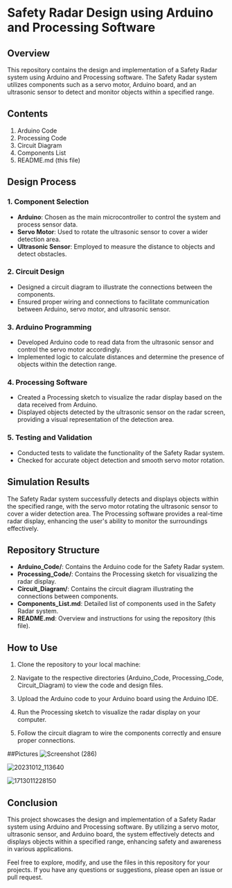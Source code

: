 # Safety Radar Design using Arduino and Processing Software

## Overview

This repository contains the design and implementation of a Safety Radar system using Arduino and Processing software. The Safety Radar system utilizes components such as a servo motor, Arduino board, and an ultrasonic sensor to detect and monitor objects within a specified range.

## Contents

1. Arduino Code
2. Processing Code
3. Circuit Diagram
4. Components List
5. README.md (this file)

## Design Process

### 1. Component Selection

- **Arduino**: Chosen as the main microcontroller to control the system and process sensor data.
- **Servo Motor**: Used to rotate the ultrasonic sensor to cover a wider detection area.
- **Ultrasonic Sensor**: Employed to measure the distance to objects and detect obstacles.
  
### 2. Circuit Design

- Designed a circuit diagram to illustrate the connections between the components.
- Ensured proper wiring and connections to facilitate communication between Arduino, servo motor, and ultrasonic sensor.

### 3. Arduino Programming

- Developed Arduino code to read data from the ultrasonic sensor and control the servo motor accordingly.
- Implemented logic to calculate distances and determine the presence of objects within the detection range.

### 4. Processing Software

- Created a Processing sketch to visualize the radar display based on the data received from Arduino.
- Displayed objects detected by the ultrasonic sensor on the radar screen, providing a visual representation of the detection area.

### 5. Testing and Validation

- Conducted tests to validate the functionality of the Safety Radar system.
- Checked for accurate object detection and smooth servo motor rotation.

## Simulation Results

The Safety Radar system successfully detects and displays objects within the specified range, with the servo motor rotating the ultrasonic sensor to cover a wider detection area. The Processing software provides a real-time radar display, enhancing the user's ability to monitor the surroundings effectively.

## Repository Structure

- **Arduino_Code/**: Contains the Arduino code for the Safety Radar system.
- **Processing_Code/**: Contains the Processing sketch for visualizing the radar display.
- **Circuit_Diagram/**: Contains the circuit diagram illustrating the connections between components.
- **Components_List.md**: Detailed list of components used in the Safety Radar system.
- **README.md**: Overview and instructions for using the repository (this file).

## How to Use

1. Clone the repository to your local machine:

2. Navigate to the respective directories (Arduino_Code, Processing_Code, Circuit_Diagram) to view the code and design files.

3. Upload the Arduino code to your Arduino board using the Arduino IDE.

4. Run the Processing sketch to visualize the radar display on your computer.

5. Follow the circuit diagram to wire the components correctly and ensure proper connections.

##Pictures
![Screenshot (286)](https://github.com/ugandhar-sist/Safety-radar/assets/137391299/b93622ae-3ccb-4ee8-97ce-c5490fb3eeb0)


![20231012_113640](https://github.com/ugandhar-sist/Safety-radar/assets/137391299/872c39bf-10cf-4e44-bb09-1f5cf8fcf3fb)


![1713011228150](https://github.com/ugandhar-sist/Safety-radar/assets/137391299/1a1d596e-0ed1-4dcb-a0d5-7e40d13adf18)



## Conclusion

This project showcases the design and implementation of a Safety Radar system using Arduino and Processing software. By utilizing a servo motor, ultrasonic sensor, and Arduino board, the system effectively detects and displays objects within a specified range, enhancing safety and awareness in various applications.

Feel free to explore, modify, and use the files in this repository for your projects. If you have any questions or suggestions, please open an issue or pull request.
